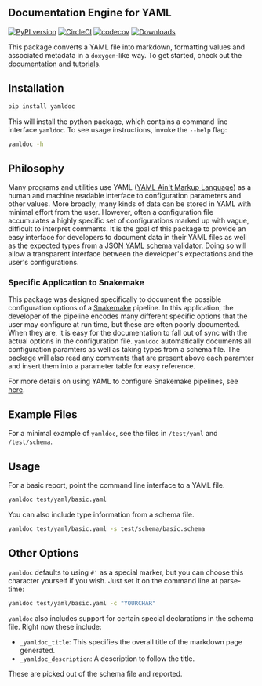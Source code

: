 ## Documentation Engine for YAML

[![PyPI version](https://badge.fury.io/py/yamldoc.svg)](https://badge.fury.io/py/yamldoc) [![CircleCI](https://circleci.com/gh/Chris1221/yamldoc.svg?style=svg&circle-token=114ff93a4850a6cf03289d1b7a9aaf4af351afc9)](https://app.circleci.com/pipelines/github/Chris1221/yamldoc?branch=master) [![codecov](https://codecov.io/gh/Chris1221/yamldoc/branch/master/graph/badge.svg?token=OpQhpILdh3)](https://codecov.io/gh/Chris1221/yamldoc) [![Downloads](https://pepy.tech/badge/yamldoc)](https://pepy.tech/project/yamldoc)

This package converts a YAML file into markdown, formatting values and associated metadata in a `doxygen`-like way. To get started, check out the [documentation](http://chrisbcole.me/yamldoc/) and [tutorials](http://chrisbcole.me/yamldoc/tutorial/).

## Installation

```sh
pip install yamldoc
```

This will install the python package, which contains a command line interface `yamldoc`. To see usage instructions, invoke the `--help` flag:

```sh
yamldoc -h
```


## Philosophy

Many programs and utilities use YAML ([YAML Ain't Markup Language](https://en.wikipedia.org/wiki/YAML)) as a human and machine readable interface to configuration parameters and other values. More broadly, many kinds of data can be stored in YAML with minimal effort from the user. However, often a configuration file accumulates a highly specific set of configurations marked up with vague, difficult to interpret comments. It is the goal of this package to provide an easy interface for developers to document data in their YAML files as well as the expected types from a [JSON YAML schema validator](https://json-schema-everywhere.github.io/yaml). Doing so will allow a transparent interface between the developer's expectations and the user's configurations. 

### Specific Application to Snakemake

This package was designed specifically to document the possible configuration options of a [Snakemake](https://snakemake.readthedocs.io/en/stable/) pipeline. In this application, the developer of the pipeline encodes many different specific options that the user may configure at run time, but these are often poorly documented. When they are, it is easy for the documentation to fall out of sync with the actual options in the configuration file. `yamldoc` automatically documents all configuration paramters as well as taking types from a schema file. The package will also read any comments that are present above each paramter and insert them into a parameter table for easy reference.

For more details on using YAML to configure Snakemake pipelines, see [here](https://snakemake.readthedocs.io/en/stable/snakefiles/configuration.html).

## Example Files

For a minimal example of `yamldoc`, see the files in `/test/yaml` and `/test/schema`.

## Usage

For a basic report, point the command line interface to a YAML file.

```sh
yamldoc test/yaml/basic.yaml
```

You can also include type information from a schema file.

```sh
yamldoc test/yaml/basic.yaml -s test/schema/basic.schema
```

## Other Options

`yamldoc` defaults to using `#'` as a special marker, but you can choose this character yourself if you wish. Just set it on the command line at parse-time:

```sh
yamldoc test/yaml/basic.yaml -c "YOURCHAR"
```

`yamldoc` also includes support for certain special declarations in the schema file. Right now these include:

- `_yamldoc_title`: This specifies the overall title of the markdown page generated.
- `_yamldoc_description`: A description to follow the title. 

These are picked out of the schema file and reported. 
